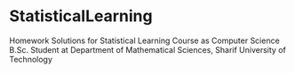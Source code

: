 # StatisticalLearning
Homework Solutions for Statistical Learning Course as Computer Science B.Sc. Student at Department of Mathematical Sciences, Sharif University of Technology
